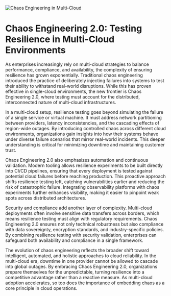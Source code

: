 ![Chaos Engineering in Multi-Cloud](https://encrypted-tbn0.gstatic.com/images?q=tbn:ANd9GcSmbjgAJ-4ZB_H0TyfS0TrSX7QrzMpsH0YlQQ&s)

# Chaos Engineering 2.0: Testing Resilience in Multi-Cloud Environments

As enterprises increasingly rely on multi-cloud strategies to balance performance, compliance, and availability, the complexity of ensuring resilience has grown exponentially. Traditional chaos engineering introduced the practice of deliberately injecting failures into systems to test their ability to withstand real-world disruptions. While this has proven effective in single-cloud environments, the new frontier is Chaos Engineering 2.0, where testing must account for the distributed, interconnected nature of multi-cloud infrastructures.

In a multi-cloud setup, resilience testing goes beyond simulating the failure of a single service or virtual machine. It must address network partitioning between providers, latency inconsistencies, and the cascading effects of region-wide outages. By introducing controlled chaos across different cloud environments, organizations gain insights into how their systems behave under diverse failure scenarios that mirror real-world incidents. This deeper understanding is critical for minimizing downtime and maintaining customer trust.

Chaos Engineering 2.0 also emphasizes automation and continuous validation. Modern tooling allows resilience experiments to be built directly into CI/CD pipelines, ensuring that every deployment is tested against potential cloud failures before reaching production. This proactive approach shifts resilience testing left, catching vulnerabilities earlier and reducing the risk of catastrophic failure. Integrating observability platforms with chaos experiments further enhances visibility, making it easier to pinpoint weak spots across distributed architectures.

Security and compliance add another layer of complexity. Multi-cloud deployments often involve sensitive data transfers across borders, which means resilience testing must align with regulatory requirements. Chaos Engineering 2.0 ensures not only technical robustness but also compliance with data sovereignty, encryption standards, and industry-specific policies. By combining resilience testing with security validation, enterprises can safeguard both availability and compliance in a single framework.

The evolution of chaos engineering reflects the broader shift toward intelligent, automated, and holistic approaches to cloud reliability. In the multi-cloud era, downtime in one provider cannot be allowed to cascade into global outages. By embracing Chaos Engineering 2.0, organizations prepare themselves for the unpredictable, turning resilience into a competitive advantage rather than a reactive measure. As multi-cloud adoption accelerates, so too does the importance of embedding chaos as a core principle in cloud operations.
